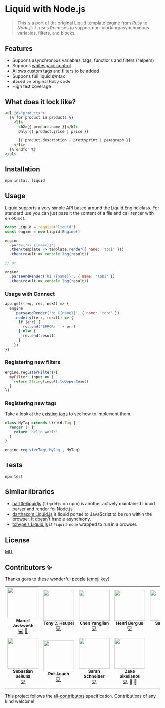 # Liquid with Node.js

> This is a port of the original Liquid template engine from *Ruby* to *Node.js*.
> It uses Promises to support non-blocking/asynchronous variables, filters, and blocks.

## Features

- Supports asynchronous variables, tags, functions and filters (helpers)
- Supports [whitespace control](https://shopify.github.io/liquid/basics/whitespace/)
- Allows custom tags and filters to be added
- Supports full liquid syntax
- Based on original Ruby code
- High test coverage

## What does it look like?

```html
<ul id="products">
  {% for product in products %}
    <li>
      <h2>{{ product.name }}</h2>
      Only {{ product.price | price }}

      {{ product.description | prettyprint | paragraph }}
    </li>
  {% endfor %}
</ul>
```

## Installation

```sh
npm install liquid
```

## Usage

Liquid supports a very simple API based around the Liquid.Engine class.
For standard use you can just pass it the content of a file and call render with an object.

```js
const Liquid = require('liquid')
const engine = new Liquid.Engine()

engine
  .parse('hi {{name}}')
  .then(template => template.render({ name: 'tobi' }))
  .then(result => console.log(result))

// or

engine
  .parseAndRender('hi {{name}}', { name: 'tobi' })
  .then(result => console.log(result))
```

### Usage with Connect

```js
app.get((req, res, next) => {
  engine
    .parseAndRender('hi {{name}}', { name: 'tobi' })
    .nodeify((err, result) => {
      if (err) {
        res.end('ERROR: ' + err)
      } else {
        res.end(result)
      }
    })
})
```

### Registering new filters

```javascript
engine.registerFilters({
  myFilter: input => {
    return String(input).toUpperCase()
  }
})
```

### Registering new tags

Take a look at the [existing tags](https://github.com/sirlantis/liquid-node/tree/master/lib/liquid/tags)
to see how to implement them.

```js
class MyTag extends Liquid.Tag {
  render () {
    return 'hello world'
  }
}

engine.registerTag('MyTag', MyTag)
```

## Tests

```sh
npm test
```

## Similar libraries

* [harttle/liquidjs](https://github.com/harttle/liquidjs) (`liquidjs` on npm) is another actively maintained Liquid parser and render for Node.js
* [darthapo's Liquid.js](https://github.com/darthapo/liquid.js) is liquid ported to JavaScript to be run within the browser. It doesn't handle asynchrony.
* [tchype's Liquid.js](https://github.com/tchype/liquid.js) is `liquid-node` wrapped to run in a browser.

## License

[MIT](http://www.opensource.org/licenses/MIT)

## Contributors ✨

Thanks goes to these wonderful people ([emoji key](https://allcontributors.org/docs/en/emoji-key)):

<!-- ALL-CONTRIBUTORS-LIST:START - Do not remove or modify this section -->
<!-- prettier-ignore-start -->
<!-- markdownlint-disable -->
<table>
  <tr>
    <td align="center"><a href="http://twitter.com/sirlantis"><img src="https://avatars1.githubusercontent.com/u/56807?v=4" width="100px;" alt=""/><br /><sub><b>Marcel Jackwerth</b></sub></a><br /><a href="https://github.com/docs/liquid/commits?author=sirlantis" title="Code">💻</a> <a href="https://github.com/docs/liquid/commits?author=sirlantis" title="Documentation">📖</a></td>
    <td align="center"><a href="https://github.com/tchype"><img src="https://avatars0.githubusercontent.com/u/236453?v=4" width="100px;" alt=""/><br /><sub><b>Tony C. Heupel</b></sub></a><br /><a href="https://github.com/docs/liquid/commits?author=tchype" title="Code">💻</a></td>
    <td align="center"><a href="http://cyj.me/"><img src="https://avatars0.githubusercontent.com/u/252317?v=4" width="100px;" alt=""/><br /><sub><b>Chen Yangjian</b></sub></a><br /><a href="https://github.com/docs/liquid/commits?author=cyjake" title="Code">💻</a></td>
    <td align="center"><a href="https://bergie.iki.fi/"><img src="https://avatars1.githubusercontent.com/u/3346?v=4" width="100px;" alt=""/><br /><sub><b>Henri Bergius</b></sub></a><br /><a href="https://github.com/docs/liquid/commits?author=bergie" title="Code">💻</a></td>
    <td align="center"><a href="https://samtiffin.com"><img src="https://avatars2.githubusercontent.com/u/4738037?v=4" width="100px;" alt=""/><br /><sub><b>Sam Tiffin</b></sub></a><br /><a href="https://github.com/docs/liquid/commits?author=samtiffin" title="Code">💻</a></td>
    <td align="center"><a href="https://github.com/kmctown"><img src="https://avatars0.githubusercontent.com/u/1482857?v=4" width="100px;" alt=""/><br /><sub><b>Kris Ciccarello</b></sub></a><br /><a href="https://github.com/docs/liquid/commits?author=kmctown" title="Code">💻</a></td>
    <td align="center"><a href="http://www.swashcap.com/"><img src="https://avatars1.githubusercontent.com/u/1858316?v=4" width="100px;" alt=""/><br /><sub><b>Cory Reed</b></sub></a><br /><a href="https://github.com/docs/liquid/commits?author=swashcap" title="Code">💻</a> <a href="#example-swashcap" title="Examples">💡</a> <a href="https://github.com/docs/liquid/commits?author=swashcap" title="Documentation">📖</a></td>
  </tr>
  <tr>
    <td align="center"><a href="http://www.sebastianseilund.com"><img src="https://avatars3.githubusercontent.com/u/744493?v=4" width="100px;" alt=""/><br /><sub><b>Sebastian Seilund</b></sub></a><br /><a href="https://github.com/docs/liquid/commits?author=sebastianseilund" title="Code">💻</a></td>
    <td align="center"><a href="https://robloach.net"><img src="https://avatars1.githubusercontent.com/u/25086?v=4" width="100px;" alt=""/><br /><sub><b>Rob Loach</b></sub></a><br /><a href="https://github.com/docs/liquid/commits?author=RobLoach" title="Code">💻</a></td>
    <td align="center"><a href="https://github.com/sarahs"><img src="https://avatars3.githubusercontent.com/u/821071?v=4" width="100px;" alt=""/><br /><sub><b>Sarah Schneider</b></sub></a><br /><a href="https://github.com/docs/liquid/commits?author=sarahs" title="Code">💻</a></td>
    <td align="center"><a href="http://zeke.sikelianos.com"><img src="https://avatars1.githubusercontent.com/u/2289?v=4" width="100px;" alt=""/><br /><sub><b>Zeke Sikelianos</b></sub></a><br /><a href="https://github.com/docs/liquid/commits?author=zeke" title="Code">💻</a> <a href="https://github.com/docs/liquid/commits?author=zeke" title="Documentation">📖</a> <a href="#maintenance-zeke" title="Maintenance">🚧</a></td>
  </tr>
</table>

<!-- markdownlint-enable -->
<!-- prettier-ignore-end -->
<!-- ALL-CONTRIBUTORS-LIST:END -->

This project follows the [all-contributors](https://github.com/all-contributors/all-contributors) specification. Contributions of any kind welcome!